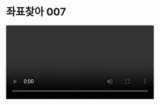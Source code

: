 # 좌표찾아 007

 <video controls  width="80%">
    <source src="./007.mov" type="video/mov">
    <strong>Your browser does not support the video tag.</strong>
</video>
